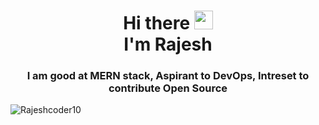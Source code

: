 <!--
**Rajeshcoder10/Rajeshcoder10** is a ✨ _special_ ✨ repository because its `README.md` (this file) appears on your GitHub profile.

Here are some ideas to get you started:

- 🔭 I’m currently working on ...
- 🌱 I’m currently learning ...
- 👯 I’m looking to collaborate on ...
- 🤔 I’m looking for help with ...
- 💬 Ask me about ...
- 📫 How to reach me: ...
- 😄 Pronouns: ...
- ⚡ Fun fact: ...
-->

<h1 align="center">Hi there <img src="https://raw.githubusercontent.com/MartinHeinz/MartinHeinz/master/wave.gif" width="30px">
<br/> I'm Rajesh</h1> 
<h3 align="center">I  am good at MERN stack, Aspirant to DevOps,  Intreset to contribute Open Source </h3>
<p align="left"> <img src="https://komarev.com/ghpvc/?username=Rajeshcoder10&label=Profile%20views&color=0e75b6&style=flat" alt="Rajeshcoder10" /> </p>
